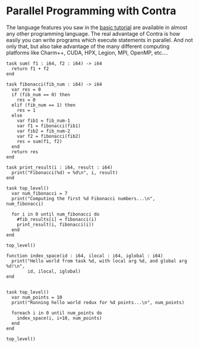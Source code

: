 Parallel Programming with Contra
================================

The language features you saw in the [basic tutorial](tutorial.md) are available in almost any other programming language.  The real advantage of Contra is how easily you can write programs which execute statements in parallel.  And not only that, but also take advantage of the many different computing platforms like Charm++, CUDA, HPX, Legion, MPI, OpenMP, etc.... 

```
task sum( f1 : i64, f2 : i64) -> i64
  return f1 + f2
end

task fibonacci(fib_num : i64) -> i64
  var res = 0
  if (fib_num == 0) then
    res = 0
  elif (fib_num == 1) then
    res = 1
  else
    var fib1 = fib_num-1
    var f1 = fibonacci(fib1)
    var fib2 = fib_num-2
    var f2 = fibonacci(fib2)
    res = sum(f1, f2)
  end
  return res
end

task print_result(i : i64, result : i64)
  print("Fibonacci(%d) = %d\n", i, result)
end

task top_level()
  var num_fibonacci = 7
  print("Computing the first %d Fibonacci numbers...\n", num_fibonacci)
  
  for i in 0 until num_fibonacci do
    #fib_results[i] = fibonacci(i)
    print_result(i, fibonacci(i))
  end
end

top_level()
```


```
function index_space(id : i64, ilocal : i64, iglobal : i64)
  print("Hello world from task %d, with local arg %d, and global arg %d!\n",
		id, ilocal, iglobal)
end


task top_level()
  var num_points = 10
  print("Running hello world redux for %d points...\n", num_points)

  foreach i in 0 until num_points do
    index_space(i, i+10, num_points)
  end
end

top_level()
```
